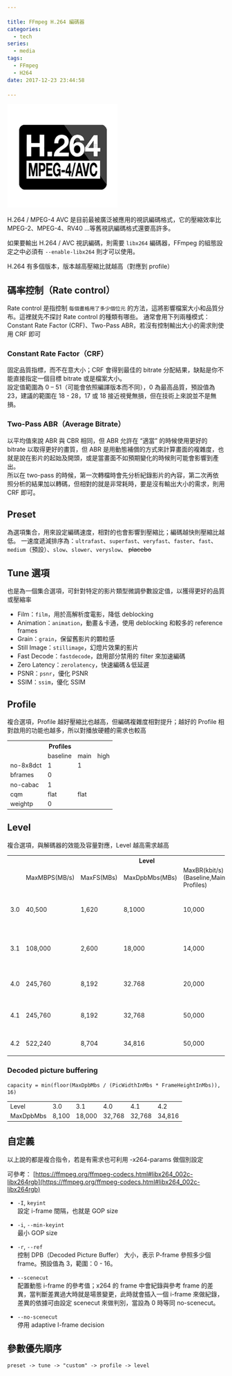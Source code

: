 ```yaml
---

title: FFmpeg H.264 編碼器
categories: 
  - tech
series:
  - media
tags:
  - FFmpeg
  - H264
date: 2017-12-23 23:44:58

---
```


![H264](h264.png)

H.264 / MPEG-4 AVC 是目前最被廣泛被應用的視訊編碼格式，它的壓縮效率比 MPEG-2、MPEG-4、RV40 ...等舊視訊編碼格式還要高許多。

如果要輸出 H.264 / AVC 視訊編碼，則需要 `libx264` 編碼器，FFmpeg 的組態設定之中必須有 `--enable-libx264` 則才可以使用。

H.264 有多個版本，版本越高壓縮比就越高（對應到 profile）

<!-- more -->


## 碼率控制（Rate control） ##

Rate control 是指控制 `每個畫格用了多少個位元` 的方法，這將影響檔案大小和品質分布。這裡就先不探討 Rate control 的種類有哪些。
通常會用下列兩種模式： Constant Rate Factor (CRF)、Two-Pass ABR，若沒有控制輸出大小的需求則使用 CRF 即可

### Constant Rate Factor（CRF） ###
固定品質指標，而不在意大小；CRF 會得到最佳的 bitrate 分配結果，缺點是你不能直接指定一個目標 bitrate 或是檔案大小。  
設定值範圍為 0 – 51（可能會依照編譯版本而不同），0 為最高品質，預設值為 23，建議的範圍在 18 - 28，17 或 18 接近視覺無損，但在技術上來說並不是無損。

### Two-Pass ABR（Average Bitrate） ###
以平均值來說 ABR 與 CBR 相同，但 ABR 允許在 “適當” 的時候使用更好的 bitrate 以取得更好的畫質，但 ABR 是用動態補償的方式來計算畫面的複雜度，也就是說在影片的起始及開頭，或是當畫面不如預期變化的時候則可能會影響到產出。  
所以在 two-pass 的時候，第一次轉檔時會先分析紀錄影片的內容，第二次再依照分析的結果加以轉碼，但相對的就是非常耗時，要是沒有輸出大小的需求，則用 CRF 即可。


## Preset ##
為選項集合，用來設定編碼速度，相對的也會影響到壓縮比；編碼越快則壓縮比越低。
一速度遞減排序為：`ultrafast`、`superfast`、`veryfast`、`faster`、`fast`、`medium`（預設）、`slow`、`slower`、`veryslow`、 ~~placebo~~

## Tune 選項 ##
也是為一個集合選項，可針對特定的影片類型微調參數設定值，以獲得更好的品質或壓縮率

* Film：`film`，用於高解析度電影，降低 deblocking
* Animation：`animation`，動畫＆卡通，使用 deblocking 和較多的 reference frames
* Grain：`grain`，保留舊影片的顆粒感
* Still Image：`stillimage`，幻燈片效果的影片
* Fast Decode：`fastdecode`，啟用部分禁用的 filter 來加速編碼
* Zero Latency：`zerolatency`，快速編碼＆低延遲
* PSNR：`psnr`，優化 PSNR 
* SSIM：`ssim`，優化 SSIM 

## Profile ##

複合選項，Profile 越好壓縮比也越高，但編碼複雜度相對提升；越好的 Profile 相對啟用的功能也越多，所以對播放硬體的需求也較高

<table>
    <tr>
        <th colspan="4"> Profiles </th>
    </tr>
    <tr>
        <td></td>
        <td> baseline </td>
        <td> main </td>
        <td> high </td>
    </tr>
    <tr>
        <td>no-8x8dct</td>
        <td>1</td>
        <td>1</td>
        <td></td>
    </tr>
    <tr>
        <td> bframes </td>
        <td>0</td>
        <td></td>
        <td></td>
    </tr>
    <tr>
        <td>no-cabac</td>
        <td>1</td>
        <td></td>
        <td></td>
    </tr>
    <tr>
        <td> cqm </td>
        <td>flat</td>
        <td>flat</td>
        <td></td>
    </tr>
    <tr>
        <td> weightp </td>
        <td>0</td>
        <td></td>
        <td></td>
    </tr>
</table>

## Level ##

複合選項，與解碼器的效能及容量對應，Level 越高需求越高

<table>
    <tr>
        <th colspan="6"> Level </th>
    </tr>
    <tr>
        <td></td>
        <td>MaxMBPS(MB/s)</td>
        <td>MaxFS(MBs)</td>
        <td>MaxDpbMbs(MBs)</td>
        <td>MaxBR(kbit/s)(Baseline,Main Profiles)</td>
        <td>Examples for high resolution@ highest frame rate</td>
    </tr>
    <tr>
        <td>3.0</td>
        <td>40,500</td>
        <td>1,620</td>
        <td>8,1000</td>
        <td>10,000</td>
        <td>
            176×144@172
            352×240@120
            352×480@60
            720×480@30
            720×576@25
        </td>
    </tr>
    <tr>
        <td>3.1</td>
        <td>108,000</td>
        <td>2,600</td>
        <td>18,000</td>
        <td>14,000</td>
        <td>
            352x288@172
            352x576@130
            640x480@90
            720×576@60
            1,280×720@30
        </td>
    </tr>
    <tr>
        <td>4.0</td>
        <td>245,760</td>
        <td>8,192</td>
        <td>32.768</td>
        <td>20,000</td>
        <td>
            720x480@172
            720x576@150
            1,280×720@60
            2,048×1,024@30
        </td>
    </tr>
    <tr>
        <td>4.1</td>
        <td>245,760</td>
        <td>8,192</td>
        <td>32,768</td>
        <td>50,000</td>
        <td>
            720x480@172
            720x576@150
            1,280×720@60
            2,048×1,024@30
        </td>
    </tr>
    <tr>
        <td>4.2</td>
        <td>522,240</td>
        <td>8,704</td>
        <td>34,816</td>
        <td>50,000</td>
        <td>
            720x576@172
            1,280×720@140
            2,048×1,080@60
        </td>
    </tr>
</table>

### Decoded picture buffering ###

```text
capacity = min(floor(MaxDpbMbs / (PicWidthInMbs * FrameHeightInMbs)), 16)
```

<table>
    <tr>
        <td>Level</td>
        <td>3.0</td>
        <td>3.1</td>
        <td>4.0</td>
        <td>4.1</td>
        <td>4.2</td>
    </tr>
    <tr>
        <td>MaxDpbMbs</td>
        <td>8,100</td>
        <td>18,000</td>
        <td>32,768</td>
        <td>32,768</td>
        <td>34,816</td>
    </tr>
</table>


## 自定義 ##

以上說的都是複合指令，若是有需求也可利用 -x264-params 做個別設定

可參考：
[https://ffmpeg.org/ffmpeg-codecs.html#libx264_002c-libx264rgb](https://ffmpeg.org/ffmpeg-codecs.html#libx264_002c-libx264rgb)

* `-I`, `keyint`  
設定 i-frame 間隔，也就是 GOP size

* `-i`, `--min-keyint`  
最小 GOP size

* `-r`, `--ref`  
控制 DPB（Decoded Picture Buffer） 大小，表示 P-frame 參照多少個 frame。預設值為 3，範圍：0 - 16。

* `--scenecut`  
配置動態 i-frame 的參考值；x264 的 frame 中會紀錄與參考 frame 的差異，當判斷差異過大時就是場景變更，此時就會插入一個 i-frame 來做紀錄，差異的依據可由設定 scenecut 來做判別，當設為 0 時等同 no-scenecut。

* `--no-scenecut`  
停用 adaptive I-frame decision

## 參數優先順序 ##
```text
preset -> tune -> "custom" -> profile -> level
```

